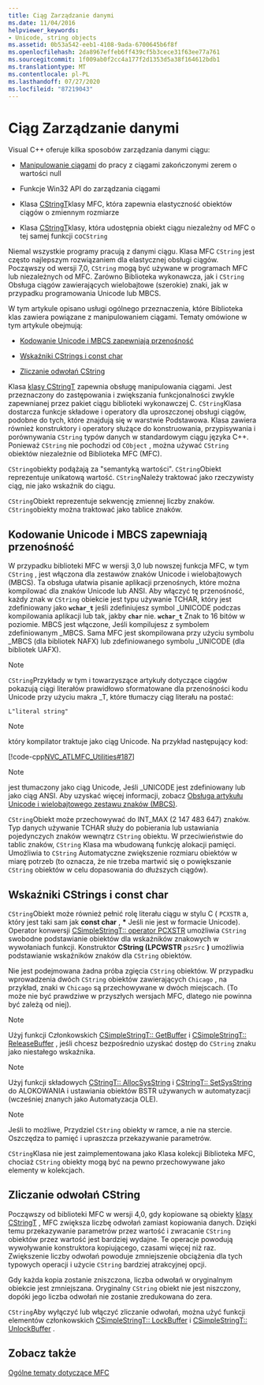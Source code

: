 ```yaml
---
title: Ciąg Zarządzanie danymi
ms.date: 11/04/2016
helpviewer_keywords:
- Unicode, string objects
ms.assetid: 0b53a542-eeb1-4108-9ada-6700645b6f8f
ms.openlocfilehash: 2da8967effeb6ff439cf5b3cece31f63ee77a761
ms.sourcegitcommit: 1f009ab0f2cc4a177f2d1353d5a38f164612bdb1
ms.translationtype: MT
ms.contentlocale: pl-PL
ms.lasthandoff: 07/27/2020
ms.locfileid: "87219043"
---
```

# <a name="string-data-management"></a>Ciąg Zarządzanie danymi

Visual C++ oferuje kilka sposobów zarządzania danymi ciągu:

- [Manipulowanie ciągami](../c-runtime-library/string-manipulation-crt.md) do pracy z ciągami zakończonymi zerem o wartości null

- Funkcje Win32 API do zarządzania ciągami

- Klasa [CStringT](../atl-mfc-shared/reference/cstringt-class.md)klasy MFC, która zapewnia elastyczność obiektów ciągów o zmiennym rozmiarze

- Klasa [CStringT](../atl-mfc-shared/reference/cstringt-class.md)klasy, która udostępnia obiekt ciągu niezależny od MFC o tej samej funkcji co`CString`

Niemal wszystkie programy pracują z danymi ciągu. Klasa MFC `CString` jest często najlepszym rozwiązaniem dla elastycznej obsługi ciągów. Począwszy od wersji 7,0, `CString` mogą być używane w programach MFC lub niezależnych od MFC. Zarówno Biblioteka wykonawcza, jak i `CString` Obsługa ciągów zawierających wielobajtowe (szerokie) znaki, jak w przypadku programowania Unicode lub MBCS.

W tym artykule opisano usługi ogólnego przeznaczenia, które Biblioteka klas zawiera powiązane z manipulowaniem ciągami. Tematy omówione w tym artykule obejmują:

- [Kodowanie Unicode i MBCS zapewniają przenośność](#_core_unicode_and_mbcs_provide_portability)

- [Wskaźniki CStrings i const char](#_core_cstrings_and_const_char_pointers)

- [Zliczanie odwołań CString](#_core_cstring_reference_counting)

Klasa [klasy CStringT](../atl-mfc-shared/reference/cstringt-class.md) zapewnia obsługę manipulowania ciągami. Jest przeznaczony do zastępowania i zwiększania funkcjonalności zwykle zapewnianej przez pakiet ciągu biblioteki wykonawczej C. `CString`Klasa dostarcza funkcje składowe i operatory dla uproszczonej obsługi ciągów, podobne do tych, które znajdują się w warstwie Podstawowa. Klasa zawiera również konstruktory i operatory służące do konstruowania, przypisywania i porównywania `CString` typów danych w standardowym ciągu języka C++. Ponieważ `CString` nie pochodzi od `CObject` , można używać `CString` obiektów niezależnie od Biblioteka MFC (MFC).

`CString`obiekty podążają za "semantyką wartości". `CString`Obiekt reprezentuje unikatową wartość. `CString`Należy traktować jako rzeczywisty ciąg, nie jako wskaźnik do ciągu.

`CString`Obiekt reprezentuje sekwencję zmiennej liczby znaków. `CString`obiekty można traktować jako tablice znaków.

## <a name="unicode-and-mbcs-provide-portability"></a><a name="_core_unicode_and_mbcs_provide_portability"></a>Kodowanie Unicode i MBCS zapewniają przenośność

W przypadku biblioteki MFC w wersji 3,0 lub nowszej funkcja MFC, w tym `CString` , jest włączona dla zestawów znaków Unicode i wielobajtowych (MBCS). Ta obsługa ułatwia pisanie aplikacji przenośnych, które można kompilować dla znaków Unicode lub ANSI. Aby włączyć tę przenośność, każdy znak w `CString` obiekcie jest typu używanie TCHAR, który jest zdefiniowany jako **`wchar_t`** jeśli zdefiniujesz symbol _UNICODE podczas kompilowania aplikacji lub tak, jakby **`char`** nie. **`wchar_t`** Znak to 16 bitów w poziomie. MBCS jest włączone, Jeśli kompilujesz z symbolem zdefiniowanym _MBCS. Sama MFC jest skompilowana przy użyciu symbolu _MBCS (dla bibliotek NAFX) lub zdefiniowanego symbolu _UNICODE (dla bibliotek UAFX).

> [!NOTE]
> `CString`Przykłady w tym i towarzyszące artykuły dotyczące ciągów pokazują ciągi literałów prawidłowo sformatowane dla przenośności kodu Unicode przy użyciu makra _T, które tłumaczy ciąg literału na postać:

`L"literal string"`

> [!NOTE]
> który kompilator traktuje jako ciąg Unicode. Na przykład następujący kod:

[!code-cpp[NVC_ATLMFC_Utilities#187](../atl-mfc-shared/codesnippet/cpp/string-data-management_1.cpp)]

> [!NOTE]
> jest tłumaczony jako ciąg Unicode, Jeśli _UNICODE jest zdefiniowany lub jako ciąg ANSI. Aby uzyskać więcej informacji, zobacz [Obsługa artykułu Unicode i wielobajtowego zestawu znaków (MBCS)](../atl-mfc-shared/unicode-and-multibyte-character-set-mbcs-support.md).

`CString`Obiekt może przechowywać do INT_MAX (2 147 483 647) znaków. Typ danych używanie TCHAR służy do pobierania lub ustawiania pojedynczych znaków wewnątrz `CString` obiektu. W przeciwieństwie do tablic znaków, `CString` Klasa ma wbudowaną funkcję alokacji pamięci. Umożliwia to `CString` Automatyczne zwiększenie rozmiaru obiektów w miarę potrzeb (to oznacza, że nie trzeba martwić się o powiększanie `CString` obiektów w celu dopasowania do dłuższych ciągów).

## <a name="cstrings-and-const-char-pointers"></a><a name="_core_cstrings_and_const_char_pointers"></a>Wskaźniki CStrings i const char

`CString`Obiekt może również pełnić rolę literału ciągu w stylu C ( `PCXSTR` a, który jest taki sam jak **const char** , <strong>\*</strong> Jeśli nie jest w formacie Unicode). Operator konwersji [CSimpleStringT:: operator PCXSTR](../atl-mfc-shared/reference/csimplestringt-class.md#operator_pcxstr) umożliwia `CString` swobodne podstawianie obiektów dla wskaźników znakowych w wywołaniach funkcji. Konstruktor **CString (LPCWSTR** `pszSrc` **)** umożliwia podstawianie wskaźników znaków dla `CString` obiektów.

Nie jest podejmowana żadna próba zgięcia `CString` obiektów. W przypadku wprowadzenia dwóch `CString` obiektów zawierających `Chicago` , na przykład, znaki w `Chicago` są przechowywane w dwóch miejscach. (To może nie być prawdziwe w przyszłych wersjach MFC, dlatego nie powinna być zależą od niej).

> [!NOTE]
> Użyj funkcji Członkowskich [CSimpleStringT:: GetBuffer](../atl-mfc-shared/reference/csimplestringt-class.md#getbuffer) i [CSimpleStringT:: ReleaseBuffer](../atl-mfc-shared/reference/csimplestringt-class.md#releasebuffer) , jeśli chcesz bezpośrednio uzyskać dostęp do `CString` znaku jako niestałego wskaźnika.

> [!NOTE]
> Użyj funkcji składowych [CStringT:: AllocSysString](../atl-mfc-shared/reference/cstringt-class.md#allocsysstring) i [CStringT:: SetSysString](../atl-mfc-shared/reference/cstringt-class.md#setsysstring) do ALOKOWANIA i ustawiania obiektów BSTR używanych w automatyzacji (wcześniej znanych jako Automatyzacja OLE).

> [!NOTE]
> Jeśli to możliwe, Przydziel `CString` obiekty w ramce, a nie na stercie. Oszczędza to pamięć i upraszcza przekazywanie parametrów.

`CString`Klasa nie jest zaimplementowana jako Klasa kolekcji Biblioteka MFC, chociaż `CString` obiekty mogą być na pewno przechowywane jako elementy w kolekcjach.

## <a name="cstring-reference-counting"></a><a name="_core_cstring_reference_counting"></a>Zliczanie odwołań CString

Począwszy od biblioteki MFC w wersji 4,0, gdy kopiowane są obiekty [klasy CStringT](../atl-mfc-shared/reference/cstringt-class.md) , MFC zwiększa liczbę odwołań zamiast kopiowania danych. Dzięki temu przekazywanie parametrów przez wartość i zwracanie `CString` obiektów przez wartość jest bardziej wydajne. Te operacje powodują wywoływanie konstruktora kopiującego, czasami więcej niż raz. Zwiększenie liczby odwołań powoduje zmniejszenie obciążenia dla tych typowych operacji i użycie `CString` bardziej atrakcyjnej opcji.

Gdy każda kopia zostanie zniszczona, liczba odwołań w oryginalnym obiekcie jest zmniejszana. Oryginalny `CString` obiekt nie jest niszczony, dopóki jego liczba odwołań nie zostanie zredukowana do zera.

`CString`Aby wyłączyć lub włączyć zliczanie odwołań, można użyć funkcji elementów członkowskich [CSimpleStringT:: LockBuffer](../atl-mfc-shared/reference/csimplestringt-class.md#lockbuffer) i [CSimpleStringT:: UnlockBuffer](../atl-mfc-shared/reference/csimplestringt-class.md#unlockbuffer) .

## <a name="see-also"></a>Zobacz także

[Ogólne tematy dotyczące MFC](../mfc/general-mfc-topics.md)
